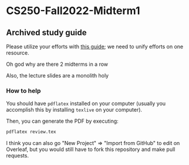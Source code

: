 # CS250-Fall2022-Midterm1

## Archived study guide
Please utilize your efforts with [this guide](https://github.com/theopn/CS250-reviews); we need to unify efforts on one resource.

Oh god why are there 2 midterms in a row

Also, the lecture slides are a monolith holy

### How to help

You should have `pdflatex` installed on your computer (usually you accomplish this by installing `texlive` on your computer).

Then, you can generate the PDF by executing:
```bash
pdflatex review.tex
```

I think you can also go "New Project" => "Import from GitHub" to edit on Overleaf, but you would still have to fork this repository and make pull requests.
